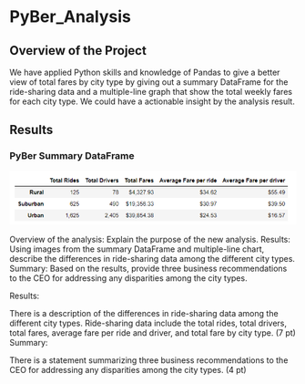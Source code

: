 # PyBer_Analysis

## Overview of the Project
We have applied Python skills and knowledge of Pandas to give a better view of total fares by city type by giving out a summary DataFrame for the ride-sharing data and a multiple-line graph that show the total weekly fares for each city type. We could have a actionable insight by the analysis result.

## Results
### PyBer Summary DataFrame
![](Resources/pyber_summary_df.png)

Overview of the analysis: Explain the purpose of the new analysis.
Results: Using images from the summary DataFrame and multiple-line chart, describe the differences in ride-sharing data among the different city types.
Summary: Based on the results, provide three business recommendations to the CEO for addressing any disparities among the city types.

Results:

There is a description of the differences in ride-sharing data among the different city types. Ride-sharing data include the total rides, total drivers, total fares, average fare per ride and driver, and total fare by city type. (7 pt)
Summary:

There is a statement summarizing three business recommendations to the CEO for addressing any disparities among the city types. (4 pt)
